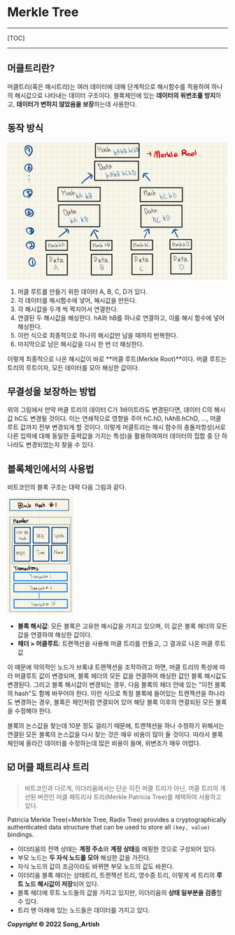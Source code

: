 # Merkle Tree

---

[TOC]

---



## 머클트리란?

머클트리(혹은 해시트리)는 여러 데이터에 대해 단계적으로 해시함수를 적용하여 하나의 해시값으로 나타내는 데이터 구조이다. 블록체인에 있는 **데이터의 위변조를 방지**하고, **데이터가 변하지 않았음을 보장**하는데 사용한다.

## 동작 방식

![merkle_tree](img/merkle_tree.jpg)

1. 머클 루트를 만들기 위한 데이터 A, B, C, D가 있다.
2. 각 데이터를 해시함수에 넣어, 해시값을 만든다.
3. 각 해시값을 두개 씩 짝지어서 연결한다.
4. 연결된 두 해시값을 해싱한다. hA와 hB를 하나로 연결하고, 이를 해시 함수에 넣어 해싱한다.
5. 이런 식으로 최종적으로 하나의 해시값만 남을 때까지 반복한다.
6. 마지막으로 남은 해시값을 다시 한 번 더 해싱한다.

이렇게 최종적으로 나온 해시값이 바로 **머클 루트(Merkle Root)**이다. 머클 루트는 트리의 루트이자, 모든 데이터를 모아 해싱한 값이다.



## 무결성을 보장하는 방법

위의 그림에서 만약 머클 트리의 데이터 C가 1바이트라도 변경된다면, 데이터 C의 해시값 hC도 변경될 것이다. 이는 연쇄적으로 영향을 주어 hC.hD, hAhB.hChD, ..., 머클 루트 값까지 전부 변경되게 할 것이다. 이렇게 머클트리는 해시 함수의 충돌저항성(서로 다른 입력에 대해 동일한 출력값을 가지는 특성)을 활용하여여러 데이터의 집합 중 단 하나라도 변경되었는지 찾을 수 있다.



## 블록체인에서의 사용법

비트코인의 블록 구조는 대략 다음 그림과 같다.

<img src="img/blockchain_structure.jpg" width="30%"/>

- **블록 해시값**: 모든 블록은 고유한 해시값을 가지고 있으며, 이 값은 블록 헤더의 모든 값을 연결하여 해싱한 값이다.
- **헤더 > 머클루트**: 트랜잭션을 사용해 머클 트리를 만들고, 그 결과로 나온 머클 루트 값

이 때문에 악의적인 노드가 브록내 트랜잭션을 조작하려고 하면, 머클 트리의 특성에 따라 머클루트 값이 변경되며, 블록 헤더의 모든 값을 연결하여 해싱한 값인 블록 해시값도 변경된다. 그리고 블록 해시값이 변경되는 경우, 다음 블록의 헤더 안에 있는 "이전 블록의 hash"도 함께 바꾸어야 한다. 이런 식으로 특정 블록에 들어있는 트랜잭션을 하나라도 변경하는 경우, 블록은 체인처럼 연결되어 있어 해당 블록 이후의 연결되된 모든 블록을 수정해야 한다.

블록의 논스값을 찾는데 10분 정도 걸리기 때문에, 트랜잭션을 하나 수정하기 위해서는 연결된 모든 블록의 논스값을 다시 찾는 것은 매우 비용이 많이 들 것이다. 따라서 블록체인에 올라간 데이터를 수정하는데 많은 비용이 들며, 위변조가 매우 어렵다.



## :ballot_box_with_check: 머클 패트리샤 트리

> 비트코인과 다르게, 이더리움에서는 단순 이진 머클 트리가 아닌, 머클 트리의 개선된 버전인 머클 패트리샤 트리(Merkle Patricia Tree)를 채택하여 사용하고 있다.

Patricia Merkle Tree(=Merkle Tree, Radix Tree) provides a cryptographically authenticated data structure that can be used to store all `(key, value)` bindings.

- 이더리움의 전역 상태는 **계정 주소**와 **계정 상태**를 매핑한 것으로 구성되어 있다.
- 부모 노드는 **두 자식 노드를 모아** 해싱한 값을 가진다.
- 자식 노드의 값이 조금이라도 바뀌면 부모 노드의 값도 바뀐다.
- 이더리움 블록 헤더는 상태트리, 트랜잭션 트리, 영수증 트리, 이렇게 세 트리의 **루트 노드 해시값이 저장**되어 있다.
- 블록 헤더에 루트 노드들의 값을 가지고 있지만, 이더리움의 **상태 일부분을 검증**할 수 있다.
- 트리 맨 아래에 있는 노드들은 데이터를 가지고 있다.



***Copyright* © 2022 Song_Artish**